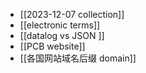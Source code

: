 - [[2023-12-07 collection]]
- [[electronic terms]]
- [[datalog vs JSON ]]
- [[PCB website]]
- [[各国网站域名后缀 domain]]